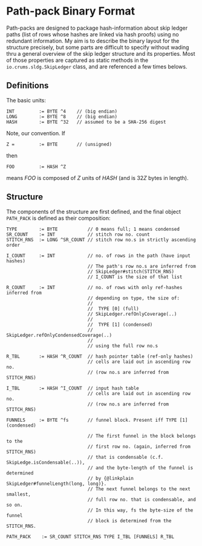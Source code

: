 Path-pack Binary Format
=======================

Path-packs are designed to package hash-information about skip ledger paths
(list of rows whose hashes are linked via hash proofs) using no redundant information. My aim is to describe the binary layout for the structure precisely, but some parts are difficult to specify without wading thru a
general overview of the skip ledger structure and its properties. Most of
those properties are captured as static methods in the
`io.crums.sldg.SkipLedger` class, and are referenced a few times belows.

## Definitions

The basic units:


    INT         := BYTE ^4    // (big endian)
    LONG        := BYTE ^8    // (big endian)
    HASH        := BYTE ^32   // assumed to be a SHA-256 digest

Note, our convention. If 

    Z =         := BYTE       // (unsigned)

then

    FOO         := HASH ^Z

means *FOO* is composed of *Z* units of *HASH* (and is 32*Z* bytes in length).

## Structure

The components of the structure are first defined, and the final object `PATH_PACK` is defined as their composition:


    TYPE        := BYTE           // 0 means full; 1 means condensed
    SR_COUNT    := INT            // stitch row no. count
    STITCH_RNS  := LONG ^SR_COUNT // stitch row no.s in strictly ascending order  

    I_COUNT     := INT            // no. of rows in the path (have input hashes)
                                  // The path's row no.s are inferred from
                                  // SkipLedger#stitch(STITCH_RNS)
                                  // I_COUNT is the size of that list

    R_COUNT     := INT            // no. of rows with only ref-hashes inferred from
                                  // depending on type, the size of:
                                  //
                                  //  TYPE [0] (full)
                                  // SkipLedger.refOnlyCoverage(..)
                                  //
                                  //  TYPE [1] (condensed)
                                  // SkipLedger.refOnlyCondensedCoverage(..)
                                  //
                                  // using the full row no.s 
    
    R_TBL       := HASH ^R_COUNT  // hash pointer table (ref-only hashes)
                                  // cells are laid out in ascending row no.
                                  // (row no.s are inferred from STITCH_RNS)
    
    I_TBL       := HASH ^I_COUNT  // input hash table
                                  // cells are laid out in ascending row no.
                                  // (row no.s are inferred from STITCH_RNS)
    
    FUNNELS     := BYTE ^fs       // funnel block. Present iff TYPE [1] (condensed)

                                  // The first funnel in the block belongs to the
                                  // first row no. (again, inferred from STITCH_RNS)
                                  // that is condensable (c.f. SkipLedge.isCondensable(..)),
                                  // and the byte-length of the funnel is determined
                                  // by {@linkplain SkipLedger#funnelLength(long, long)}.
                                  // The next funnel belongs to the next smallest,
                                  // full row no. that is condensable, and so on.
                                  // In this way, fs the byte-size of the funnel
                                  // block is determined from the STITCH_RNS.
    
    PATH_PACK    := SR_COUNT STITCH_RNS TYPE I_TBL [FUNNELS] R_TBL
 
 